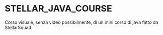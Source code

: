 # STELLAR_JAVA_COURSE
Corso visuale, senza video possibilmente, di un mini corso di java fatto da StellarSquad
